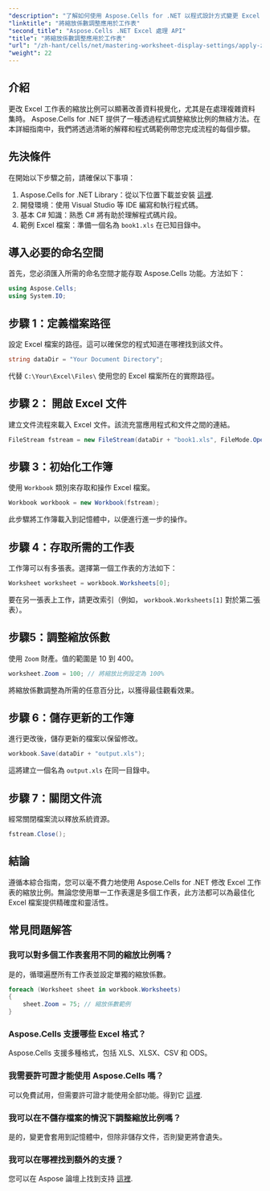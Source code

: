 ```yaml
---
"description": "了解如何使用 Aspose.Cells for .NET 以程式設計方式變更 Excel 工作表的縮放比例。請按照我們的逐步指南和詳細的程式碼範例來增強您的 Excel 檔案視覺化。"
"linktitle": "將縮放係數調整應用於工作表"
"second_title": "Aspose.Cells .NET Excel 處理 API"
"title": "將縮放係數調整應用於工作表"
"url": "/zh-hant/cells/net/mastering-worksheet-display-settings/apply-zoom-factor-adjustments/"
"weight": 22
---
```


## 介紹

更改 Excel 工作表的縮放比例可以顯著改善資料視覺化，尤其是在處理複雜資料集時。 Aspose.Cells for .NET 提供了一種透過程式調整縮放比例的無縫方法。在本詳細指南中，我們將透過清晰的解釋和程式碼範例帶您完成流程的每個步驟。

## 先決條件  

在開始以下步驟之前，請確保以下事項：  

1. Aspose.Cells for .NET Library：從以下位置下載並安裝 [這裡](https://releases。aspose.com/cells/net/).  
2. 開發環境：使用 Visual Studio 等 IDE 編寫和執行程式碼。  
3. 基本 C# 知識：熟悉 C# 將有助於理解程式碼片段。  
4. 範例 Excel 檔案：準備一個名為 `book1.xls` 在已知目錄中。  

## 導入必要的命名空間  

首先，您必須匯入所需的命名空間才能存取 Aspose.Cells 功能。方法如下：  

```csharp
using Aspose.Cells;
using System.IO;
```

## 步驟 1：定義檔案路徑  

設定 Excel 檔案的路徑。這可以確保您的程式知道在哪裡找到該文件。  

```csharp
string dataDir = "Your Document Directory";
```

代替 `C:\Your\Excel\Files\` 使用您的 Excel 檔案所在的實際路徑。  

## 步驟 2： 開啟 Excel 文件  

建立文件流程來載入 Excel 文件。該流充當應用程式和文件之間的連結。  

```csharp
FileStream fstream = new FileStream(dataDir + "book1.xls", FileMode.Open);
```

## 步驟 3：初始化工作簿  

使用 `Workbook` 類別來存取和操作 Excel 檔案。  

```csharp
Workbook workbook = new Workbook(fstream);
```

此步驟將工作簿載入到記憶體中，以便進行進一步的操作。  

## 步驟 4：存取所需的工作表  

工作簿可以有多張表。選擇第一個工作表的方法如下：  

```csharp
Worksheet worksheet = workbook.Worksheets[0];
```

要在另一張表上工作，請更改索引（例如， `workbook.Worksheets[1]` 對於第二張表）。  

## 步驟5：調整縮放係數  

使用 `Zoom` 財產。值的範圍是 10 到 400。  

```csharp
worksheet.Zoom = 100; // 將縮放比例設定為 100%
```

將縮放係數調整為所需的任意百分比，以獲得最佳觀看效果。  

## 步驟 6：儲存更新的工作簿  

進行更改後，儲存更新的檔案以保留修改。  

```csharp
workbook.Save(dataDir + "output.xls");
```

這將建立一個名為 `output.xls` 在同一目錄中。  

## 步驟 7：關閉文件流  

經常關閉檔案流以釋放系統資源。  

```csharp
fstream.Close();
```

## 結論  

遵循本綜合指南，您可以毫不費力地使用 Aspose.Cells for .NET 修改 Excel 工作表的縮放比例。無論您使用單一工作表還是多個工作表，此方法都可以為最佳化 Excel 檔案提供精確度和靈活性。  


## 常見問題解答  

### 我可以對多個工作表套用不同的縮放比例嗎？  
是的，循環遍歷所有工作表並設定單獨的縮放係數。  

```csharp
foreach (Worksheet sheet in workbook.Worksheets)
{
    sheet.Zoom = 75; // 縮放係數範例
}
```

### Aspose.Cells 支援哪些 Excel 格式？  
Aspose.Cells 支援多種格式，包括 XLS、XLSX、CSV 和 ODS。  

### 我需要許可證才能使用 Aspose.Cells 嗎？  
可以免費試用，但需要許可證才能使用全部功能。得到它 [這裡](https://purchase。aspose.com/buy).  

### 我可以在不儲存檔案的情況下調整縮放比例嗎？  
是的，變更會套用到記憶體中，但除非儲存文件，否則變更將會遺失。  

### 我可以在哪裡找到額外的支援？  
您可以在 Aspose 論壇上找到支持 [這裡](https://forum。aspose.com/c/cells/9).